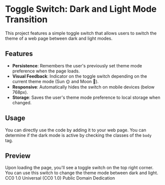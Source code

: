 # Toggle Switch: Dark and Light Mode Transition
This project features a simple toggle switch that allows users to switch the theme of a web page between dark and light modes.

## Features

- **Persistence**: Remembers the user's previously set theme mode preference when the page loads.
- **Visual Feedback**: Indicator on the toggle switch depending on the current theme mode (Sun 🌞 and Moon 🌙).
- **Responsive**: Automatically hides the switch on mobile devices (below 768px).
- **Storage**: Saves the user's theme mode preference to local storage when changed.

## Usage

You can directly use the code by adding it to your web page. You can determine if the dark mode is active by checking the classes of the `body` tag.

## Preview

Upon loading the page, you'll see a toggle switch on the top right corner. You can use this switch to change the theme mode between dark and light.
CC0 1.0 Universal (CC0 1.0) Public Domain Dedication
